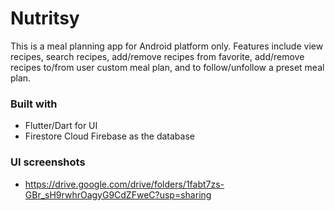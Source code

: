 # Nutritsy

This is a meal planning app for Android platform only.
Features include view recipes, search recipes, add/remove recipes from favorite, add/remove recipes to/from user custom meal plan, and to follow/unfollow a preset meal plan.

### Built with 

- Flutter/Dart for UI
- Firestore Cloud Firebase as the database

### UI screenshots

- https://drive.google.com/drive/folders/1fabt7zs-GBr_sH9rwhrOagyG9CdZFweC?usp=sharing
